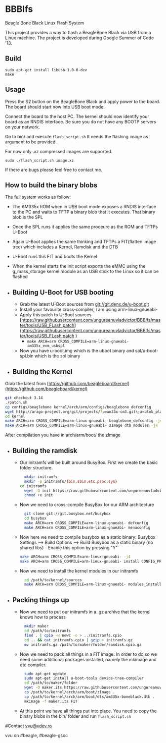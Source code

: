 BBBlfs
======

Beagle Bone Black Linux Flash System

This project provides a way to flash a BeagleBone Black via USB from a Linux machine. The project is developed during Google Summer of Code '13. 


Build
----------
```
sudo apt-get install libusb-1.0-0-dev
make
```


Usage
-----------
Press the S2 button on the BeagleBone Black and apply power to the board. The board should start now into USB boot mode. 

Connect the board to the host PC. The kernel should now identify your board as an RNDIS interface. Be sure you do not have any BOOTP servers on your network.

Go to bin/ and execute ```flash_script.sh``` It needs the flashing image as argument to be provided.

For now only .xz compressed images are supported.

```sudo ./flash_script.sh image.xz```

If there are bugs please feel free to contact me.



How to build the binary blobs
--------------------------------

The full system works as follow:

* The AM335x ROM when in USB boot mode exposes a RNDIS interface to the PC and waits to TFTP a binary blob that it executes. That binary blob is the SPL
* Once the SPL runs it applies the same proceure as the ROM and TFTPs U-Boot
* Again U-Boot applies the same thinking and TFTPs a FIT(flatten image tree) which includes a Kernel, Ramdisk and the DTB
* U-Boot runs this FIT and boots the Kernel
* When the kernel starts the init script exports the eMMC using the g_mass_storage kernel module as an USB stick to the Linux so it can be flashed


* ## Building U-Boot for USB booting
    * Grab the latest U-Boot sources from [git://git.denx.de/u-boot.git](git://git.denx.de/u-boot.git)
    * Install your favourite cross-compiler, I am using arm-linux-gnueabi-
    * Apply this patch to U-Boot sources [https://raw.githubusercontent.com/ungureanuvladvictor/BBBlfs/master/tools/USB_FLash.patch](https://raw.githubusercontent.com/ungureanuvladvictor/BBBlfs/master/tools/USB_FLash.patch )
    	* ```make ARCH=arm CROSS_COMPILE=arm-linux-gnueabi- am335x_evm_usbspl```
    * Now you have u-boot.img which is the uboot binary and spl/u-boot-spl.bin which is the spl binary

* ## Building the Kernel

Grab the latest from [https://github.com/beagleboard/kernel](https://github.com/beagleboard/kernel)

```bash
git checkout 3.14
./patch.sh
cp configs/beaglebone kernel/arch/arm/configs/beaglebone_defconfig
wget http://arago-project.org/git/projects/?p=am33x-cm3.git\;a=blob_plain\;f=bin/am335x-pm-firmware.bin\;hb=HEAD -O kernel/firmware/am335x-pm-firmware.bin
cd kernel
make ARCH=arm CROSS_COMPILE=arm-linux-gnueabi- beaglebone_defconfig -j4
make ARCH=arm CROSS_COMPILE=arm-linux-gnueabi- zImage dtb modules -j4
```

After compilation you have in arch/arm/boot/ the zImage


* ## Building the ramdisk
    * Our initramfs will be built around BusyBox. First we create the basic folder structure.
      ```bash
    	mkdir initramfs
    	mkdir -p initramfs/{bin,sbin,etc,proc,sys}
      cd initramfs
    	wget -O init https://raw.githubusercontent.com/ungureanuvladvictor/BBBlfs/master/tools/init
    	chmod +x init
    	```
    * Now we need to cross-compile BusyBox for our ARM architecture
      ```bash
    	git clone git://git.busybox.net/busybox
    	cd busybox
    	make ARCH=arm CROSS_COMPILE=arm-linux-gnueabi- defconfig
    	make ARCH=arm CROSS_COMPILE=arm-linux-gnueabi- menuconfig
    	```
    * Now here we need to compile busybox as a static binary: Busybox Settings --> Build Options --> Build Busybox as a static binary (no shared libs)  -  Enable this option by pressing "Y"
    	```bash
    	make ARCH=arm CROSS_COMPILE=arm-linux-gnueabi- -j4
    	make ARCH=arm CROSS_COMPILE=arm-linux-gnueabi- install CONFIG_PREFIX=/path/to/initramfs
    	```
    * Now we need to install the kernel modules in our initramfs
      ```bash
    	cd /path/to/kernel/sources
    	make ARCH=arm CROSS_COMPILE=arm-linux-gnueabi- modules_install INSTALL_MOD_PATH=/path/to/initramfs
    	```


* ## Packing things up
    * Now we need to put our initramfs in a .gz archive that the kernel knows how to process
      ```bash
    	mkdir maker
    	cd /path/to/initramfs
    	find . | cpio -H newc -o > ../initramfs.cpio
    	cd .. && cat initramfs.cpio | gzip > initramfs.gz
    	mv initramfs.gz /path/to/maker/folder/ramdisk.cpio.gz
    	```
    * Now we need to pack all things in a FIT image. In order to do so we need some additional packages installed, namely the mkimage and dtc compiler.
      ```bash
    	sudo apt-get update
    	sudo apt-get install u-boot-tools device-tree-compiler
    	cd /path/to/maker/folder
    	wget -O maker.its https://raw.githubusercontent.com/ungureanuvladvictor/BBBlfs/master/tools/maker.its
    	cp /path/to/kernel/arch/arm/boot/zImage .
    	cp /path/to/kernel/arch/arm/boot/dts/am335x-boneblack.dtb .
    	mkimage -f maker.its FIT
    	```
    * At this point we have all things put into place. You need to copy the binary blobs in the bin/ folder and run ```flash_script.sh```

#Contact
vvu@vdev.ro

vvu on #beagle, #beagle-gsoc
